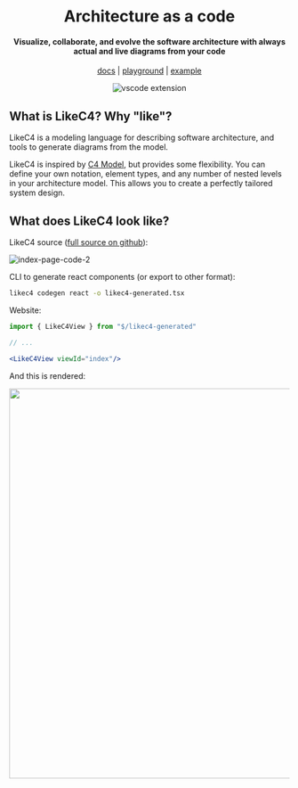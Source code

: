 <div align="center">
  <h1>
    Architecture as a code
  </h1>
  <h4>
    Visualize, collaborate, and evolve the software architecture with always actual and live diagrams from your code
  </h4>
  
  [docs](https://likec4.dev/docs/) | [playground](https://likec4.dev/playground/) | [example](https://likec4.dev/examples/bigbank/likec4/)

  ![vscode extension](https://github.com/likec4/likec4/assets/824903/d6994540-55d1-4167-b66b-45056754cc29)

</div>


## What is LikeC4? Why "like"?

LikeC4 is a modeling language for describing software architecture, and tools to generate diagrams from the model.  

LikeC4 is inspired by [C4 Model](https://c4model.com/), but provides some flexibility.
You can define your own notation, element types, and any number of nested levels in your architecture model.
This allows you to create a perfectly tailored system design.

## What does LikeC4 look like?

LikeC4 source ([full source on github](https://github.com/likec4/likec4/blob/develop/docs/likec4/index-page/index-page.c4)):

![index-page-code-2](https://github.com/likec4/.github/assets/824903/7f92dde2-aba3-471f-ae75-4ba59012c25e)

CLI to generate react components (or export to other format):

```bash
likec4 codegen react -o likec4-generated.tsx
```

Website:

```jsx
import { LikeC4View } from "$/likec4-generated"

// ...

<LikeC4View viewId="index"/>
```

And this is rendered: 

<div align="center">
  <img width="700px" src="https://github.com/likec4/.github/assets/824903/7408651f-e7ee-4d12-881e-49a4284337cb"/>
  
</div>
